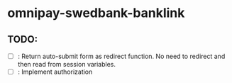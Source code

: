 # omnipay-swedbank-banklink

## TODO:
-[ ] : Return auto-submit form as redirect function. No need to redirect and then read from session variables.
-[ ] : Implement authorization